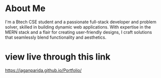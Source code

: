 # About Me

I'm a Btech CSE student and a passionate full-stack developer and problem solver, skilled in building dynamic web applications. With expertise in the MERN stack and a flair for creating user-friendly designs, I craft solutions that seamlessly blend functionality and aesthetics.

# view live through this link

https://jaganparida.github.io/Portfolio/
